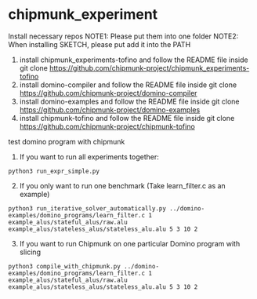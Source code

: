 # chipmunk_experiment
Install necessary repos
NOTE1: Please put them into one folder
NOTE2: When installing SKETCH, please put add it into the PATH
1. install chipmunk_experiments-tofino and follow the README file inside
   git clone https://github.com/chipmunk-project/chipmunk_experiments-tofino
2. install domino-compiler and follow the README file inside
   git clone https://github.com/chipmunk-project/domino-compiler
3. install domino-examples and follow the README file inside
   git clone https://github.com/chipmunk-project/domino-examples
4. install chipmunk-tofino and follow the README file inside
   git clone https://github.com/chipmunk-project/chipmunk-tofino


test domino program with chipmunk

1. If you want to run all experiments together: 
```
python3 run_expr_simple.py
```

2. If you only want to run one benchmark (Take learn_filter.c as an example)
```
python3 run_iterative_solver_automatically.py ../domino-examples/domino_programs/learn_filter.c 1 example_alus/stateful_alus/raw.alu example_alus/stateless_alus/stateless_alu.alu 5 3 10 2
```

3. If you want to run Chipmunk on one particular Domino program with slicing
```
python3 compile_with_chipmunk.py ../domino-examples/domino_programs/learn_filter.c 1 example_alus/stateful_alus/raw.alu example_alus/stateless_alus/stateless_alu.alu 5 3 10 2
```
